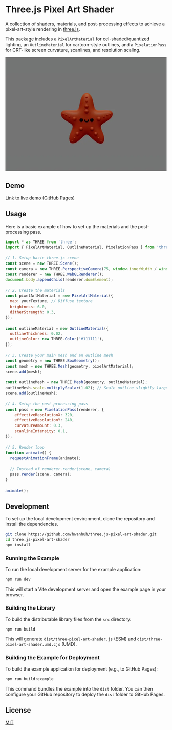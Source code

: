 # Three.js Pixel Art Shader

A collection of shaders, materials, and post-processing effects to achieve a pixel-art-style rendering in [three.js](https://threejs.org/).

This package includes a `PixelArtMaterial` for cel-shaded/quantized lighting, an `OutlineMaterial` for cartoon-style outlines, and a `PixelationPass` for CRT-like screen curvature, scanlines, and resolution scaling.

![](teaser.webp)

## Demo

[Link to live demo (GitHub Pages)](https://hwanhuh.github.io/three.js-pixel-art-shader/)

## Usage

Here is a basic example of how to set up the materials and the post-processing pass.

```javascript
import * as THREE from 'three';
import { PixelArtMaterial, OutlineMaterial, PixelationPass } from 'three-pixel-art-shader';

// 1. Setup basic three.js scene
const scene = new THREE.Scene();
const camera = new THREE.PerspectiveCamera(75, window.innerWidth / window.innerHeight, 0.1, 1000);
const renderer = new THREE.WebGLRenderer();
document.body.appendChild(renderer.domElement);

// 2. Create the materials
const pixelArtMaterial = new PixelArtMaterial({
  map: yourTexture, // Diffuse texture
  brightness: 6.0,
  ditherStrength: 0.3,
});

const outlineMaterial = new OutlineMaterial({
  outlineThickness: 0.02,
  outlineColor: new THREE.Color('#111111'),
});

// 3. Create your main mesh and an outline mesh
const geometry = new THREE.BoxGeometry();
const mesh = new THREE.Mesh(geometry, pixelArtMaterial);
scene.add(mesh);

const outlineMesh = new THREE.Mesh(geometry, outlineMaterial);
outlineMesh.scale.multiplyScalar(1.02); // Scale outline slightly larger
scene.add(outlineMesh);

// 4. Setup the post-processing pass
const pass = new PixelationPass(renderer, {
    effectiveResolutionX: 320,
    effectiveResolutionY: 240,
    curvatureAmount: 0.3,
    scanlineIntensity: 0.1,
});

// 5. Render loop
function animate() {
  requestAnimationFrame(animate);
  
  // Instead of renderer.render(scene, camera)
  pass.render(scene, camera);
}

animate();
```

## Development

To set up the local development environment, clone the repository and install the dependencies.

```bash
git clone https://github.com/hwanhuh/three.js-pixel-art-shader.git
cd three.js-pixel-art-shader
npm install
```

### Running the Example

To run the local development server for the example application:

```bash
npm run dev
```

This will start a Vite development server and open the example page in your browser.

### Building the Library

To build the distributable library files from the `src` directory:

```bash
npm run build
```

This will generate `dist/three-pixel-art-shader.js` (ESM) and `dist/three-pixel-art-shader.umd.cjs` (UMD).

### Building the Example for Deployment

To build the example application for deployment (e.g., to GitHub Pages):

```bash
npm run build:example
```

This command bundles the example into the `dist` folder. You can then configure your GitHub repository to deploy the `dist` folder to GitHub Pages.

## License

[MIT](LICENSE)
